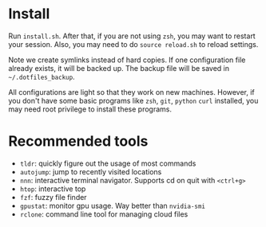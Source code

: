 # Install

Run `install.sh`. After that, if you are not using `zsh`, you may want to restart your session. 
Also, you may need to do `source reload.sh` to reload settings.

Note we create symlinks instead of hard copies. If one configuration file already exists, it will be backed up.
The backup file will be saved in `~/.dotfiles_backup`.

All configurations are light so that they work on new machines. 
However, if you don't have some basic programs like `zsh`, `git`, `python` `curl` installed, 
you may need root privilege to install these programs.


# Recommended tools

* `tldr`: quickly figure out the usage of most commands
* `autojump`: jump to recently visited locations
* `nnn`: interactive terminal navigator. Supports cd on quit with `<ctrl+g>`
* `htop`: interactive top
* `fzf`: fuzzy file finder
* `gpustat`: monitor gpu usage. Way better than `nvidia-smi`
* `rclone`: command line tool for managing cloud files
